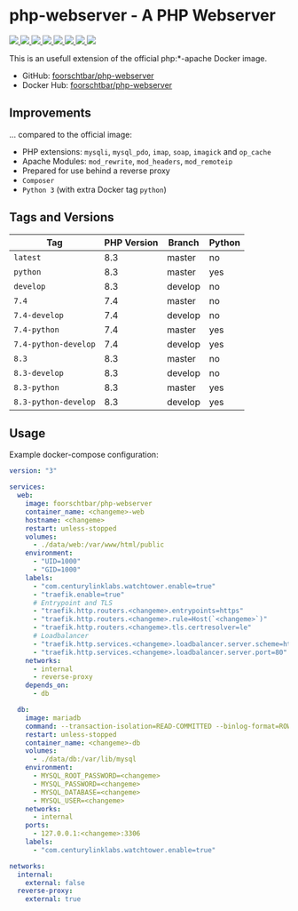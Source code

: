 # php-webserver - A PHP Webserver

[
![](https://img.shields.io/docker/v/foorschtbar/php-webserver?style=plastic)
![](https://img.shields.io/docker/pulls/foorschtbar/php-webserver?style=plastic)
![](https://img.shields.io/docker/stars/foorschtbar/php-webserver?style=plastic)
![](https://img.shields.io/docker/image-size/foorschtbar/php-webserver?style=plastic)
](https://hub.docker.com/repository/docker/foorschtbar/php-webserver)
[
![](https://img.shields.io/github/actions/workflow/status/foorschtbar/php-webserver/build.yml?style=plastic)
![](https://img.shields.io/github/languages/top/foorschtbar/php-webserver?style=plastic)
![](https://img.shields.io/github/last-commit/foorschtbar/php-webserver?style=plastic)
![](https://img.shields.io/github/license/foorschtbar/php-webserver?style=plastic)
](https://github.com/foorschtbar/php-webserver)

This is an usefull extension of the official php:\*-apache Docker image.

- GitHub: [foorschtbar/php-webserver](https://github.com/foorschtbar/php-webserver)
- Docker Hub: [foorschtbar/php-webserver](https://hub.docker.com/r/foorschtbar/php-webserver)

## Improvements

... compared to the official image:

- PHP extensions: `mysqli`, `mysql_pdo`, `imap`, `soap`, `imagick` and `op_cache`
- Apache Modules: `mod_rewrite`, `mod_headers`, `mod_remoteip`
- Prepared for use behind a reverse proxy
- `Composer`
- `Python 3` (with extra Docker tag `python`)

## Tags and Versions

| Tag                  | PHP Version | Branch  | Python |
| -------------------- | ----------- | ------- | ------ |
| `latest`             | 8.3         | master  | no     |
| `python`             | 8.3         | master  | yes    |
| `develop`            | 8.3         | develop | no     |
| `7.4`                | 7.4         | master  | no     |
| `7.4-develop`        | 7.4         | develop | no     |
| `7.4-python`         | 7.4         | master  | yes    |
| `7.4-python-develop` | 7.4         | develop | yes    |
| `8.3`                | 8.3         | master  | no     |
| `8.3-develop`        | 8.3         | develop | no     |
| `8.3-python`         | 8.3         | master  | yes    |
| `8.3-python-develop` | 8.3         | develop | yes    |

## Usage

Example docker-compose configuration:

```yml
version: "3"

services:
  web:
    image: foorschtbar/php-webserver
    container_name: <changeme>-web
    hostname: <changeme>
    restart: unless-stopped
    volumes:
      - ./data/web:/var/www/html/public
    environment:
      - "UID=1000"
      - "GID=1000"
    labels:
      - "com.centurylinklabs.watchtower.enable=true"
      - "traefik.enable=true"
      # Entrypoint and TLS
      - "traefik.http.routers.<changeme>.entrypoints=https"
      - "traefik.http.routers.<changeme>.rule=Host(`<changeme>`)"
      - "traefik.http.routers.<changeme>.tls.certresolver=le"
      # Loadbalancer
      - "traefik.http.services.<changeme>.loadbalancer.server.scheme=http"
      - "traefik.http.services.<changeme>.loadbalancer.server.port=80"
    networks:
      - internal
      - reverse-proxy
    depends_on:
      - db

  db:
    image: mariadb
    command: --transaction-isolation=READ-COMMITTED --binlog-format=ROW
    restart: unless-stopped
    container_name: <changeme>-db
    volumes:
      - ./data/db:/var/lib/mysql
    environment:
      - MYSQL_ROOT_PASSWORD=<changeme>
      - MYSQL_PASSWORD=<changeme>
      - MYSQL_DATABASE=<changeme>
      - MYSQL_USER=<changeme>
    networks:
      - internal
    ports:
      - 127.0.0.1:<changeme>:3306
    labels:
      - "com.centurylinklabs.watchtower.enable=true"

networks:
  internal:
    external: false
  reverse-proxy:
    external: true
```
